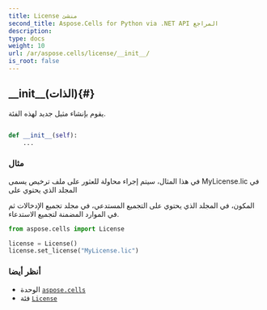 ```yaml
---
title: License منشئ
second_title: Aspose.Cells for Python via .NET API المراجع
description:
type: docs
weight: 10
url: /ar/aspose.cells/license/__init__/
is_root: false
---
```

##  \_\_init\_\_(الذات){#}
يقوم بإنشاء مثيل جديد لهذه الفئة.



```python

def __init__(self):
    ...
```



###  مثال

في هذا المثال، سيتم إجراء محاولة للعثور على ملف ترخيص يسمى MyLicense.lic
 في المجلد الذي يحتوي على


المكون، في المجلد الذي يحتوي على التجميع المستدعي،
في مجلد تجميع الإدخالات ثم في الموارد المضمنة لتجميع الاستدعاء.

```python
from aspose.cells import License

license = License()
license.set_license("MyLicense.lic")

```



###  أنظر أيضا
* الوحدة [`aspose.cells`](../../)
* فئة [`License`](/cells/python-net/ar/aspose.cells/license)
